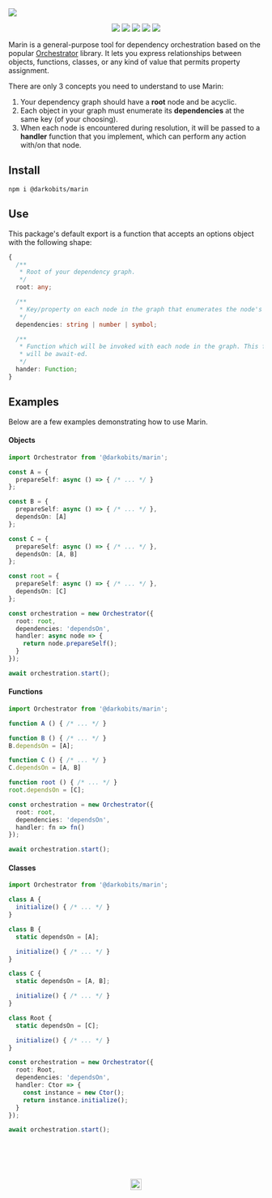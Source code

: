 <a href="#top" id="top">
  <img src="https://user-images.githubusercontent.com/441546/42152624-912154b0-7d95-11e8-92a7-eafe00ffe7e8.png" style="max-width: 100%">
</a>
<p align="center">
  <a href="https://www.npmjs.com/package/@darkobits/marin"><img src="https://img.shields.io/npm/v/@darkobits/marin.svg?style=flat-square"></a>
  <a href="https://travis-ci.org/darkobits/marin"><img src="https://img.shields.io/travis/darkobits/marin.svg?style=flat-square"></a>
  <a href="https://www.codacy.com/app/darkobits/marin"><img src="https://img.shields.io/codacy/coverage/14f6626623b44da58a6d8c3e44f479ce.svg?style=flat-square"></a>
  <a href="https://github.com/conventional-changelog/standard-version"><img src="https://img.shields.io/badge/conventional%20commits-1.0.0-027dc6.svg?style=flat-square"></a>
  <a href="https://github.com/sindresorhus/xo"><img src="https://img.shields.io/badge/code_style-XO-e271a5.svg?style=flat-square"></a>
</p>

Marin is a general-purpose tool for dependency orchestration based on the popular [Orchestrator](https://github.com/robrich/orchestrator) library. It lets you express relationships between objects, functions, classes, or any kind of value that permits property assignment.

There are only 3 concepts you need to understand to use Marin:

1. Your dependency graph should have a **root** node and be acyclic.
2. Each object in your graph must enumerate its **dependencies** at the same key (of your choosing).
3. When each node is encountered during resolution, it will be passed to a **handler** function that you implement, which can perform any action with/on that node.

## Install

```
npm i @darkobits/marin
```

## Use

This package's default export is a function that accepts an options object with the following shape:

```ts
{
  /**
   * Root of your dependency graph.
   */
  root: any;

  /**
   * Key/property on each node in the graph that enumerates the node's dependencies.
   */
  dependencies: string | number | symbol;

  /**
   * Function which will be invoked with each node in the graph. This function may return a Promise and
   * will be await-ed.
   */
  hander: Function;
}
```

## Examples

Below are a few examples demonstrating how to use Marin.

#### Objects

```ts
import Orchestrator from '@darkobits/marin';

const A = {
  prepareSelf: async () => { /* ... */ }
};

const B = {
  prepareSelf: async () => { /* ... */ },
  dependsOn: [A]
};

const C = {
  prepareSelf: async () => { /* ... */ },
  dependsOn: [A, B]
};

const root = {
  prepareSelf: async () => { /* ... */ },
  dependsOn: [C]
};

const orchestration = new Orchestrator({
  root: root,
  dependencies: 'dependsOn',
  handler: async node => {
    return node.prepareSelf();
  }
});

await orchestration.start();
```

#### Functions

```ts
import Orchestrator from '@darkobits/marin';

function A () { /* ... */ }

function B () { /* ... */ }
B.dependsOn = [A];

function C () { /* ... */ }
C.dependsOn = [A, B]

function root () { /* ... */ }
root.dependsOn = [C];

const orchestration = new Orchestrator({
  root: root,
  dependencies: 'dependsOn',
  handler: fn => fn()
});

await orchestration.start();
```

#### Classes

```ts
import Orchestrator from '@darkobits/marin';

class A {
  initialize() { /* ... */ }
}

class B {
  static dependsOn = [A];

  initialize() { /* ... */ }
}

class C {
  static dependsOn = [A, B];

  initialize() { /* ... */ }
}

class Root {
  static dependsOn = [C];

  initialize() { /* ... */ }
}

const orchestration = new Orchestrator({
  root: Root,
  dependencies: 'dependsOn',
  handler: Ctor => {
    const instance = new Ctor();
    return instance.initialize();
  }
});

await orchestration.start();
```

## &nbsp;
<p align="center">
  <br>
  <img width="22" height="22" src="https://cloud.githubusercontent.com/assets/441546/25318539/db2f4cf2-2845-11e7-8e10-ef97d91cd538.png">
</p>
